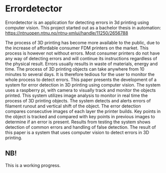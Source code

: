 # Errordetector

Errordetector is an application for detecting errors in 3d printing using computer vision.
This project started out as a bachelor thesis in automation:
https://ntnuopen.ntnu.no/ntnu-xmlui/handle/11250/2656788

The process of 3D printing has become more available to the public, due to the increase of
affordable consumer FDM printers on the market. This process is however not without errors.
Most consumer printers do not have any way of detecting errors and will continue its
instructions regardless of the physical result. Errors usually results in waste of materials,
energy and time. The process of 3D printing objects can take anywhere from 10 minutes to
several days. It is therefore tedious for the user to monitor the whole process to detect errors.
This paper presents the development of a system for error detection in 3D printing using
computer vision. The system uses a raspberry pi, with camera to visually track and monitor
the objects printed. This system utilizes image analysis to monitor in real time the process of
3D printing objects. The system detects and alerts errors of filament runout and vertical shift
of the object.
The error detection compares consecutive images of each layer the printer builds. Key points
in the object is tracked and compared with key points in previous images to determine if an
error is present. Results from testing the system shows detection of common errors and
handling of false detection.
The result of this paper is a system that uses computer vision to detect errors in 3D printing.

## NB!
This is a working progress.
